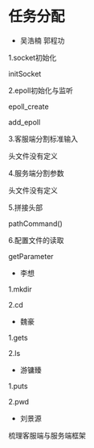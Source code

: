 # 任务分配

- 吴浩楠   郭程功

1.socket初始化

initSocket

2.epoll初始化与监听

epoll_create

add_epoll

3.客服端分割标准输入

头文件没有定义

4.服务端分割参数

头文件没有定义

5.拼接头部

pathCommand()

6.配置文件的读取

getParameter

- 李想

1.mkdir 

2.cd

- 魏豪

1.gets

2.ls

- 游镛臻

1.puts

2.pwd

- 刘景源

梳理客服端与服务端框架

